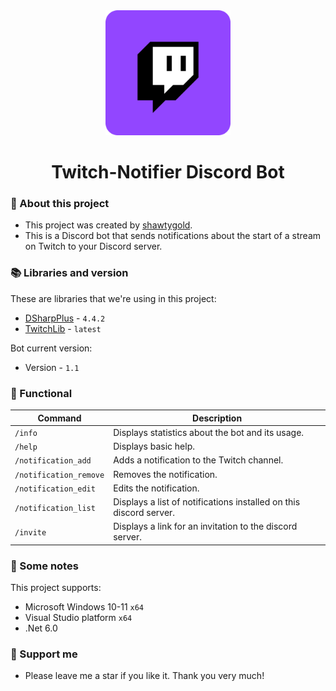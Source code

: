 <div align="center"><img src="https://github.com/Shawtygold/Twitch-Notifier/blob/master/TwitchNotifierIcon.png" width="200" height="200"/>
<h1>Twitch-Notifier Discord Bot</1>
</div>

### :pencil: About this project
- This project was created by [shawtygold](https://github.com/Shawtygold).
- This is a Discord bot that sends notifications about the start of a stream on Twitch to your Discord server.

### 📚 Libraries and version
These are libraries that we're using in this project:
- [DSharpPlus](https://github.com/DSharpPlus/DSharpPlus) - `4.4.2`
- [TwitchLib](https://github.com/TwitchLib/TwitchLib) - `latest`

Bot current version: 
- Version - `1.1`

### 📖 Functional
| Command                              | Description                                                                                                                                  |
|--------------------------------------|----------------------------------------------------------------------------------------------------------------------------------------------|
| `/info`                              | Displays statistics about the bot and its usage.                                                                                             |
| `/help`                              | Displays basic help.                                                                                                                         |
| `/notification_add`                  | Adds a notification to the Twitch channel.                                                                                                   |
| `/notification_remove`               | Removes the notification.                                                                                                                    |
| `/notification_edit`                 | Edits the notification.                                                                                                                      |
| `/notification_list`                 | Displays a list of notifications installed on this discord server.                                                                           |
| `/invite`                            | Displays a link for an invitation to the discord server.                                                                                     |

 ### 📜 Some notes
 This project supports:
 - Microsoft Windows 10-11 `x64`
 - Visual Studio platform `x64`
 - .Net 6.0

 ### 🤝 Support me
 - Please leave me a star if you like it. Thank you very much!
